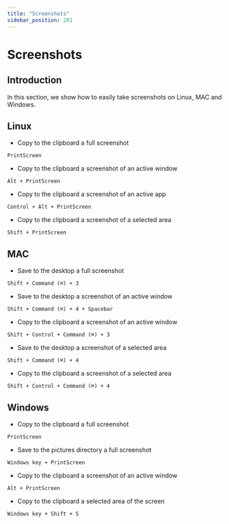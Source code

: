 ```yaml
---
title: "Screenshots"
sidebar_position: 281
---
```


<h1> Screenshots </h1>



## Introduction

In this section, we show how to easily take screenshots on Linux, MAC and Windows.

## Linux

- Copy to the clipboard a full screenshot 
```
PrintScreen
```
- Copy to the clipboard a screenshot of an active window 
```
Alt + PrintScreen
```
- Copy to the clipboard a screenshot of an active app 
```
Control + Alt + PrintScreen
```
- Copy to the clipboard a screenshot of a selected area
```
Shift + PrintScreen
```

## MAC

- Save to the desktop a full screenshot 
```
Shift + Command (⌘) + 3
```
- Save to the desktop a screenshot of an active window
```
Shift + Command (⌘) + 4 + Spacebar
```
- Copy to the clipboard a screenshot of an active window
```
Shift + Control + Command (⌘) + 3
```
- Save to the desktop a screenshot of a selected area
```
Shift + Command (⌘) + 4
```
- Copy to the clipboard a screenshot of a selected area
```
Shift + Control + Command (⌘) + 4
```

## Windows

- Copy to the clipboard a full screenshot 
```
PrintScreen
```
- Save to the pictures directory a full screenshot  
```
Windows key + PrintScreen
```
- Copy to the clipboard a screenshot of an active window 
```
Alt + PrintScreen
```
- Copy to the clipboard a selected area of the screen
```
Windows key + Shift + S
```